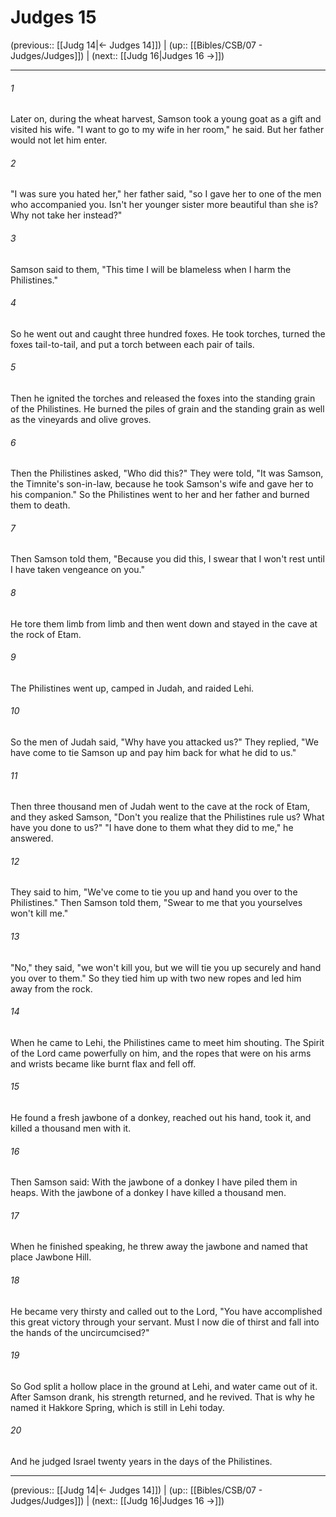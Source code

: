 # Judges 15

(previous:: [[Judg 14|← Judges 14]]) | (up:: [[Bibles/CSB/07 - Judges/Judges]]) | (next:: [[Judg 16|Judges 16 →]])

***


###### 1 
Later on, during the wheat harvest, Samson took a young goat as a gift and visited his wife. "I want to go to my wife in her room," he said. But her father would not let him enter. 

###### 2 
"I was sure you hated her," her father said, "so I gave her to one of the men who accompanied you. Isn't her younger sister more beautiful than she is? Why not take her instead?" 

###### 3 
Samson said to them, "This time I will be blameless when I harm the Philistines." 

###### 4 
So he went out and caught three hundred foxes. He took torches, turned the foxes tail-to-tail, and put a torch between each pair of tails. 

###### 5 
Then he ignited the torches and released the foxes into the standing grain of the Philistines. He burned the piles of grain and the standing grain as well as the vineyards and olive groves. 

###### 6 
Then the Philistines asked, "Who did this?" They were told, "It was Samson, the Timnite's son-in-law, because he took Samson's wife and gave her to his companion." So the Philistines went to her and her father and burned them to death. 

###### 7 
Then Samson told them, "Because you did this, I swear that I won't rest until I have taken vengeance on you." 

###### 8 
He tore them limb from limb and then went down and stayed in the cave at the rock of Etam. 

###### 9 
The Philistines went up, camped in Judah, and raided Lehi. 

###### 10 
So the men of Judah said, "Why have you attacked us?" They replied, "We have come to tie Samson up and pay him back for what he did to us." 

###### 11 
Then three thousand men of Judah went to the cave at the rock of Etam, and they asked Samson, "Don't you realize that the Philistines rule us? What have you done to us?" "I have done to them what they did to me," he answered. 

###### 12 
They said to him, "We've come to tie you up and hand you over to the Philistines." Then Samson told them, "Swear to me that you yourselves won't kill me." 

###### 13 
"No," they said, "we won't kill you, but we will tie you up securely and hand you over to them." So they tied him up with two new ropes and led him away from the rock. 

###### 14 
When he came to Lehi, the Philistines came to meet him shouting. The Spirit of the Lord came powerfully on him, and the ropes that were on his arms and wrists became like burnt flax and fell off. 

###### 15 
He found a fresh jawbone of a donkey, reached out his hand, took it, and killed a thousand men with it. 

###### 16 
Then Samson said: With the jawbone of a donkey I have piled them in heaps. With the jawbone of a donkey I have killed a thousand men. 

###### 17 
When he finished speaking, he threw away the jawbone and named that place Jawbone Hill. 

###### 18 
He became very thirsty and called out to the Lord, "You have accomplished this great victory through your servant. Must I now die of thirst and fall into the hands of the uncircumcised?" 

###### 19 
So God split a hollow place in the ground at Lehi, and water came out of it. After Samson drank, his strength returned, and he revived. That is why he named it Hakkore Spring, which is still in Lehi today. 

###### 20 
And he judged Israel twenty years in the days of the Philistines.

***

(previous:: [[Judg 14|← Judges 14]]) | (up:: [[Bibles/CSB/07 - Judges/Judges]]) | (next:: [[Judg 16|Judges 16 →]])
